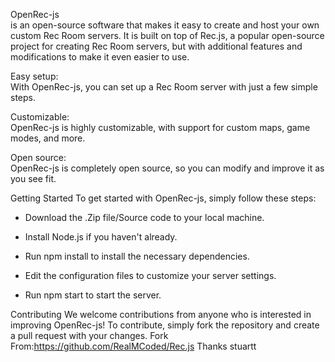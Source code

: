    
	 
				
OpenRec-js   
is an open-source software that makes it easy to create and host your own custom Rec Room servers. It is built on top of Rec.js, a popular open-source project for creating Rec Room servers, but with additional features and modifications to make it even easier to use.

Easy setup:  
With OpenRec-js, you can set up a Rec Room server with just a few simple steps.  

Customizable:  
OpenRec-js is highly customizable, with support for custom maps, game modes, and more.  

Open source:  
OpenRec-js is completely open source, so you can modify and improve it as you see fit.  

Getting Started
To get started with OpenRec-js, simply follow these steps:

* Download the .Zip file/Source code to your local machine.  

* Install Node.js if you haven't already.  

* Run npm install to install the necessary dependencies.  

* Edit the configuration files to customize your server settings.  

 * Run npm start to start the server.  

Contributing
We welcome contributions from anyone who is interested in improving OpenRec-js! To contribute, simply fork the repository and create a pull request with your changes.
Fork From:https://github.com/RealMCoded/Rec.js
Thanks stuartt
